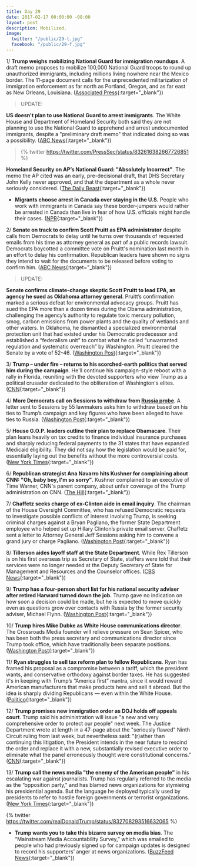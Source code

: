 ```yaml
---
title: Day 29
date: 2017-02-17 00:00:00 -08:00
layout: post
description: Mobilized.
image:
  twitter: "/public/29-t.jpg"
  facebook: "/public/29-f.jpg"
---
```


1/ **Trump weighs mobilizing National Guard for immigration roundups**. A draft memo proposes to mobilize 100,000 National Guard troops to round up unauthorized immigrants, including millions living nowhere near the Mexico border. The 11-page document calls for the unprecedented militarization of immigration enforcement as far north as Portland, Oregon, and as far east as New Orleans, Louisiana. ([Associated Press](https://apnews.com/5508111d59554a33be8001bdac4ef830){:target="_blank"}) 

> UPDATE:
>
**US doesn't plan to use National Guard to arrest immigrants**. The White House and Department of Homeland Security both said they are not planning to use the National Guard to apprehend and arrest undocumented immigrants, despite a "preliminary draft memo" that indicated doing so was a possibility. ([ABC News](http://abcnews.go.com/Politics/us-plan-national-guard-arrest-immigrants-early-memo/story?id=45574342){:target="_blank"})
>
> {% twitter https://twitter.com/PressSec/status/832616382667726851 %}
>
**Homeland Security on AP’s National Guard: "Absolutely Incorrect"**. The memo the AP cited was an early, pre-decisional draft, that DHS Secretary John Kelly never approved, and that the department as a whole never seriously considered. ([The Daily Beast](http://www.thedailybeast.com/articles/2017/02/17/homeland-security-on-ap-s-national-guard-absolutely-incorrect.html){:target="_blank"})

* **Migrants choose arrest in Canada over staying in the U.S.** People who work with immigrants in Canada say these border-jumpers would rather be arrested in Canada than live in fear of how U.S. officials might handle their cases. ([NPR](http://www.npr.org/2017/02/17/515662976/migrants-choose-arrest-in-canada-over-staying-in-the-u-s){:target="_blank"}) 

2/ **Senate on track to confirm Scott Pruitt as EPA administrator** despite calls from Democrats to delay until he turns over thousands of requested emails from his time as attorney general as part of a public records lawsuit. Democrats boycotted a committee vote on Pruitt's nomination last month in an effort to delay his confirmation. Republican leaders have shown no signs they intend to wait for the documents to be released before voting to confirm him. ([ABC News](http://abcnews.go.com/Politics/wireStory/senate-track-confirm-scott-pruitt-epa-administrator-45555994){:target="_blank"}) 

> UPDATE:
>
**Senate confirms climate-change skeptic Scott Pruitt to lead EPA, an agency he sued as Oklahoma attorney general**. Pruitt’s confirmation marked a serious defeat for environmental advocacy groups. Pruitt has sued the EPA more than a dozen times during the Obama administration, challenging the agency’s authority to regulate toxic mercury pollution, smog, carbon emissions from power plants and the quality of wetlands and other waters. In Oklahoma, he dismantled a specialized environmental protection unit that had existed under his Democratic predecessor and established a “federalism unit” to combat what he called “unwarranted regulation and systematic overreach” by Washington. Pruitt cleared the Senate by a vote of 52-46. ([Washington Post](https://www.washingtonpost.com/news/energy-environment/wp/2017/02/17/scott-pruitt-long-time-adversary-of-epa-confirmed-to-lead-the-agency/){:target="_blank"}) 

3/ **Trump – under fire – returns to his scorched-earth politics that served him during the campaign**. He'll continue his campaign-style reboot with a rally in Florida, reuniting with the devoted supporters who view Trump as a political crusader dedicated to the obliteration of Washington's elites. ([CNN](http://www.cnn.com/2017/02/17/politics/donald-trump-politics-campaign/index.html){:target="_blank"}) 

4/ **More Democrats call on Sessions to withdraw from <a href="{{ site.baseurl }}/trump-russia-investigation/">Russia probe</a>**. A letter sent to Sessions by 55 lawmakers asks him to withdraw based on his ties to Trump’s campaign and key figures who have been alleged to have ties to Russia. ([Washington Post](https://www.washingtonpost.com/news/powerpost/wp/2017/02/17/more-democrats-call-on-sessions-to-withdraw-from-russia-probe/){:target="_blank"}) 

5/ **House G.O.P. leaders outline their plan to replace Obamacare**. Their plan leans heavily on tax credits to finance individual insurance purchases and sharply reducing federal payments to the 31 states that have expanded Medicaid eligibility. They did not say how the legislation would be paid for, essentially laying out the benefits without the more controversial costs. ([New York Times](https://www.nytimes.com/2017/02/16/us/politics/affordable-care-act-congress.html){:target="_blank"}) 

6/ **Republican strategist Ana Navarro hits Kushner for complaining about CNN: "Oh, baby boy, I'm so sorry”**. Kushner complained to an executive of Time Warner, CNN's parent company, about unfair coverage of the Trump administration on CNN. ([The Hill](http://thehill.com/blogs/blog-briefing-room/news/320044-ana-navarro-hits-kushner-for-complaining-about-cnn-oh-baby-boy){:target="_blank"}) 

7/ **Chaffetz seeks charge of ex-Clinton aide in email inquiry**. The chairman of the House Oversight Committee, who has refused Democratic requests to investigate possible conflicts of interest involving Trump, is seeking criminal charges against a Bryan Pagliano, the former State Department employee who helped set up Hillary Clinton’s private email server. Chaffetz sent a letter to Attorney General Jeff Sessions asking him to convene a grand jury or charge Pagliano. ([Washington Post](https://www.washingtonpost.com/politics/congress/chaffetz-seeks-charge-of-ex-clinton-aide-in-email-inquiry/2017/02/16/28673692-f4a7-11e6-9fb1-2d8f3fc9c0ed_story.html){:target="_blank"}) 

8/ **Tillerson aides layoff staff at the State Department**. While Rex Tillerson is on his first overseas trip as Secretary of State, staffers were told that their services were no longer needed at the Deputy Secretary of State for Management and Resources and the Counselor offices. ([CBS News](http://www.cbsnews.com/news/state-dept-layoffs-under-rex-tillerson-being-carried-out/){:target="_blank"}) 

9/ **Trump has a four-person short list for his national security adviser after retired Harward turned down the job.** Trump gave no indication on how soon a decision could be made, but he is expected to move quickly even as questions grow over contacts with Russia by the former security adviser, Michael Flynn. ([Washington Post](https://www.washingtonpost.com/news/post-politics/wp/2017/02/16/trumps-pick-to-replace-michael-flynn-as-national-security-adviser-turns-down-offer-people-familiar-with-decision-say-2/){:target="_blank"}) 

10/ **Trump hires Mike Dubke as White House communications director**. The Crossroads Media founder will relieve pressure on Sean Spicer, who has been both the press secretary and communications director since Trump took office, which have traditionally been separate positions. ([Washington Post](https://www.washingtonpost.com/news/post-politics/wp/2017/02/17/trump-expected-to-tap-mike-dubke-as-his-communications-director/){:target="_blank"}) 

11/ **Ryan struggles to sell tax reform plan to fellow Republicans**. Ryan has framed his proposal as a compromise between a tariff, which the president wants, and conservative orthodoxy against border taxes. He has suggested it's in keeping with Trump’s “America first” mantra, since it would reward American manufacturers that make products here and sell it abroad. But the idea is sharply dividing Republicans — even within the White House. ([Politico](http://www.politico.com/story/2017/02/paul-ryan-tax-reform-republicans-235117){:target="_blank"}) 

12/ **Trump promises new immigration order as DOJ holds off appeals court**. Trump said his administration will issue "a new and very comprehensive order to protect our people" next week. The Justice Department wrote at length in a 47-page about the "seriously flawed" Ninth Circuit ruling from last week, but nevertheless said: "(r)ather than continuing this litigation, the President intends in the near future to rescind the order and replace it with a new, substantially revised executive order to eliminate what the panel erroneously thought were constitutional concerns.” ([CNN](http://www.cnn.com/2017/02/16/politics/donald-trump-travel-ban-executive-order/index.html){:target="_blank"})

13/ **Trump call the news media "the enemy of the American people"** in his escalating war against journalists. Trump has regularly referred to the media as the “opposition party," and has blamed news organizations for stymieing his presidential agenda. But the language he deployed typically used by presidents to refer to hostile foreign governments or terrorist organizations. ([New York Times](https://www.nytimes.com/2017/02/17/business/trump-calls-the-news-media-the-enemy-of-the-people.html){:target="_blank"}) 

{% twitter https://twitter.com/realDonaldTrump/status/832708293516632065 %}

* **Trump wants you to take this bizarre survey on media bias**. The “Mainstream Media Accountability Survey,” which was emailed to people who had previously signed up for campaign updates is designed to record his supporters’ anger at news organizations. ([BuzzFeed News](https://www.buzzfeed.com/jimdalrympleii/president-trump-wants-you-to-take-this-bizarre-survey-on-med){:target="_blank"}) 
